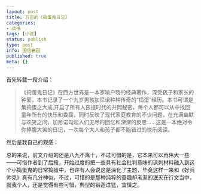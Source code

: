 ```yaml
---
layout: post
title: 万巴的《捣蛋鬼日记》
categories:
- 读书
tags: [小说]
status: publish
type: post
info: 国信嘉园
published: true
meta: {}
---
```


首先转载一段介绍：

> 《捣蛋鬼日记》在西方世界是一本家喻户晓的经典著作，深受孩子和家长的钟爱。本书记录了一个九岁男孩加尼诺种种传奇的“捣蛋”经历。本书可谓是集捣蛋之大成,开启了所有人孩提时代的共同秘密，每个人都可以从中找回童年所有的快乐和委屈，同时反映了现代家庭教育的不少问题，在充满幽默与欢笑之间，加尼诺勾起人们无尽的回忆和深深的反思……这是一本绝对令你捧腹大笑的日记，一次每个大人和孩子都不能错过的快乐阅读。

然后是我自己的观感：

总的来说，前文介绍的还是八九不离十，不过可惜的是，它本来可以再伟大一些——可惜作者到了后段，开始过度的把一些具有社会批判意味的讽刺材料融入到这个小捣蛋鬼的日常捣蛋中，也许有人会说这是深化了主题，毕竟这样一来和《好兵帅克》真有几分神似，不过，可惜的是那种纯粹的童趣却渐渐的泯灭在行文当中，就我个人，还是觉得有些可惜，典型的锻造过猛，宜慎之。

